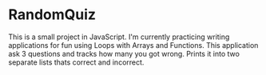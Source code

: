 # RandomQuiz
This is a small project in JavaScript. I'm currently practicing writing applications for fun using Loops with Arrays and Functions. This application ask 3 questions and tracks how many you got wrong. Prints it into two separate lists thats correct and incorrect.
